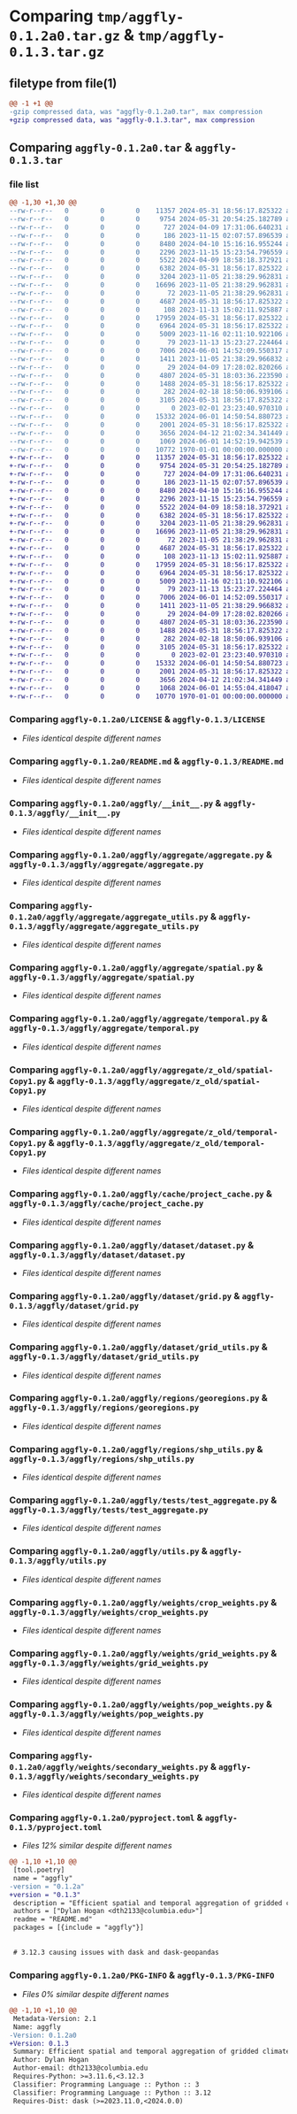# Comparing `tmp/aggfly-0.1.2a0.tar.gz` & `tmp/aggfly-0.1.3.tar.gz`

## filetype from file(1)

```diff
@@ -1 +1 @@
-gzip compressed data, was "aggfly-0.1.2a0.tar", max compression
+gzip compressed data, was "aggfly-0.1.3.tar", max compression
```

## Comparing `aggfly-0.1.2a0.tar` & `aggfly-0.1.3.tar`

### file list

```diff
@@ -1,30 +1,30 @@
--rw-r--r--   0        0        0    11357 2024-05-31 18:56:17.825322 aggfly-0.1.2a0/LICENSE
--rw-r--r--   0        0        0     9754 2024-05-31 20:54:25.182789 aggfly-0.1.2a0/README.md
--rw-r--r--   0        0        0      727 2024-04-09 17:31:06.640231 aggfly-0.1.2a0/aggfly/__init__.py
--rw-r--r--   0        0        0      186 2023-11-15 02:07:57.896539 aggfly-0.1.2a0/aggfly/aggregate/__init__.py
--rw-r--r--   0        0        0     8480 2024-04-10 15:16:16.955244 aggfly-0.1.2a0/aggfly/aggregate/aggregate.py
--rw-r--r--   0        0        0     2296 2023-11-15 15:23:54.796559 aggfly-0.1.2a0/aggfly/aggregate/aggregate_utils.py
--rw-r--r--   0        0        0     5522 2024-04-09 18:58:18.372921 aggfly-0.1.2a0/aggfly/aggregate/spatial.py
--rw-r--r--   0        0        0     6382 2024-05-31 18:56:17.825322 aggfly-0.1.2a0/aggfly/aggregate/temporal.py
--rw-r--r--   0        0        0     3204 2023-11-05 21:38:29.962831 aggfly-0.1.2a0/aggfly/aggregate/z_old/spatial-Copy1.py
--rw-r--r--   0        0        0    16696 2023-11-05 21:38:29.962831 aggfly-0.1.2a0/aggfly/aggregate/z_old/temporal-Copy1.py
--rw-r--r--   0        0        0       72 2023-11-05 21:38:29.962831 aggfly-0.1.2a0/aggfly/cache/__init__.py
--rw-r--r--   0        0        0     4687 2024-05-31 18:56:17.825322 aggfly-0.1.2a0/aggfly/cache/project_cache.py
--rw-r--r--   0        0        0      108 2023-11-13 15:02:11.925887 aggfly-0.1.2a0/aggfly/dataset/__init__.py
--rw-r--r--   0        0        0    17959 2024-05-31 18:56:17.825322 aggfly-0.1.2a0/aggfly/dataset/dataset.py
--rw-r--r--   0        0        0     6964 2024-05-31 18:56:17.825322 aggfly-0.1.2a0/aggfly/dataset/grid.py
--rw-r--r--   0        0        0     5009 2023-11-16 02:11:10.922106 aggfly-0.1.2a0/aggfly/dataset/grid_utils.py
--rw-r--r--   0        0        0       79 2023-11-13 15:23:27.224464 aggfly-0.1.2a0/aggfly/regions/__init__.py
--rw-r--r--   0        0        0     7006 2024-06-01 14:52:09.550317 aggfly-0.1.2a0/aggfly/regions/georegions.py
--rw-r--r--   0        0        0     1411 2023-11-05 21:38:29.966832 aggfly-0.1.2a0/aggfly/regions/shp_utils.py
--rw-r--r--   0        0        0       29 2024-04-09 17:28:02.820266 aggfly-0.1.2a0/aggfly/tests/__init__.py
--rw-r--r--   0        0        0     4807 2024-05-31 18:03:36.223590 aggfly-0.1.2a0/aggfly/tests/test_aggregate.py
--rw-r--r--   0        0        0     1488 2024-05-31 18:56:17.825322 aggfly-0.1.2a0/aggfly/utils.py
--rw-r--r--   0        0        0      282 2024-02-18 18:50:06.939106 aggfly-0.1.2a0/aggfly/weights/__init__.py
--rw-r--r--   0        0        0     3105 2024-05-31 18:56:17.825322 aggfly-0.1.2a0/aggfly/weights/crop_weights.py
--rw-r--r--   0        0        0        0 2023-02-01 23:23:40.970310 aggfly-0.1.2a0/aggfly/weights/crop_weights_utils.py
--rw-r--r--   0        0        0    15332 2024-06-01 14:50:54.880723 aggfly-0.1.2a0/aggfly/weights/grid_weights.py
--rw-r--r--   0        0        0     2001 2024-05-31 18:56:17.825322 aggfly-0.1.2a0/aggfly/weights/pop_weights.py
--rw-r--r--   0        0        0     3656 2024-04-12 21:02:34.341449 aggfly-0.1.2a0/aggfly/weights/secondary_weights.py
--rw-r--r--   0        0        0     1069 2024-06-01 14:52:19.942539 aggfly-0.1.2a0/pyproject.toml
--rw-r--r--   0        0        0    10772 1970-01-01 00:00:00.000000 aggfly-0.1.2a0/PKG-INFO
+-rw-r--r--   0        0        0    11357 2024-05-31 18:56:17.825322 aggfly-0.1.3/LICENSE
+-rw-r--r--   0        0        0     9754 2024-05-31 20:54:25.182789 aggfly-0.1.3/README.md
+-rw-r--r--   0        0        0      727 2024-04-09 17:31:06.640231 aggfly-0.1.3/aggfly/__init__.py
+-rw-r--r--   0        0        0      186 2023-11-15 02:07:57.896539 aggfly-0.1.3/aggfly/aggregate/__init__.py
+-rw-r--r--   0        0        0     8480 2024-04-10 15:16:16.955244 aggfly-0.1.3/aggfly/aggregate/aggregate.py
+-rw-r--r--   0        0        0     2296 2023-11-15 15:23:54.796559 aggfly-0.1.3/aggfly/aggregate/aggregate_utils.py
+-rw-r--r--   0        0        0     5522 2024-04-09 18:58:18.372921 aggfly-0.1.3/aggfly/aggregate/spatial.py
+-rw-r--r--   0        0        0     6382 2024-05-31 18:56:17.825322 aggfly-0.1.3/aggfly/aggregate/temporal.py
+-rw-r--r--   0        0        0     3204 2023-11-05 21:38:29.962831 aggfly-0.1.3/aggfly/aggregate/z_old/spatial-Copy1.py
+-rw-r--r--   0        0        0    16696 2023-11-05 21:38:29.962831 aggfly-0.1.3/aggfly/aggregate/z_old/temporal-Copy1.py
+-rw-r--r--   0        0        0       72 2023-11-05 21:38:29.962831 aggfly-0.1.3/aggfly/cache/__init__.py
+-rw-r--r--   0        0        0     4687 2024-05-31 18:56:17.825322 aggfly-0.1.3/aggfly/cache/project_cache.py
+-rw-r--r--   0        0        0      108 2023-11-13 15:02:11.925887 aggfly-0.1.3/aggfly/dataset/__init__.py
+-rw-r--r--   0        0        0    17959 2024-05-31 18:56:17.825322 aggfly-0.1.3/aggfly/dataset/dataset.py
+-rw-r--r--   0        0        0     6964 2024-05-31 18:56:17.825322 aggfly-0.1.3/aggfly/dataset/grid.py
+-rw-r--r--   0        0        0     5009 2023-11-16 02:11:10.922106 aggfly-0.1.3/aggfly/dataset/grid_utils.py
+-rw-r--r--   0        0        0       79 2023-11-13 15:23:27.224464 aggfly-0.1.3/aggfly/regions/__init__.py
+-rw-r--r--   0        0        0     7006 2024-06-01 14:52:09.550317 aggfly-0.1.3/aggfly/regions/georegions.py
+-rw-r--r--   0        0        0     1411 2023-11-05 21:38:29.966832 aggfly-0.1.3/aggfly/regions/shp_utils.py
+-rw-r--r--   0        0        0       29 2024-04-09 17:28:02.820266 aggfly-0.1.3/aggfly/tests/__init__.py
+-rw-r--r--   0        0        0     4807 2024-05-31 18:03:36.223590 aggfly-0.1.3/aggfly/tests/test_aggregate.py
+-rw-r--r--   0        0        0     1488 2024-05-31 18:56:17.825322 aggfly-0.1.3/aggfly/utils.py
+-rw-r--r--   0        0        0      282 2024-02-18 18:50:06.939106 aggfly-0.1.3/aggfly/weights/__init__.py
+-rw-r--r--   0        0        0     3105 2024-05-31 18:56:17.825322 aggfly-0.1.3/aggfly/weights/crop_weights.py
+-rw-r--r--   0        0        0        0 2023-02-01 23:23:40.970310 aggfly-0.1.3/aggfly/weights/crop_weights_utils.py
+-rw-r--r--   0        0        0    15332 2024-06-01 14:50:54.880723 aggfly-0.1.3/aggfly/weights/grid_weights.py
+-rw-r--r--   0        0        0     2001 2024-05-31 18:56:17.825322 aggfly-0.1.3/aggfly/weights/pop_weights.py
+-rw-r--r--   0        0        0     3656 2024-04-12 21:02:34.341449 aggfly-0.1.3/aggfly/weights/secondary_weights.py
+-rw-r--r--   0        0        0     1068 2024-06-01 14:55:04.418047 aggfly-0.1.3/pyproject.toml
+-rw-r--r--   0        0        0    10770 1970-01-01 00:00:00.000000 aggfly-0.1.3/PKG-INFO
```

### Comparing `aggfly-0.1.2a0/LICENSE` & `aggfly-0.1.3/LICENSE`

 * *Files identical despite different names*

### Comparing `aggfly-0.1.2a0/README.md` & `aggfly-0.1.3/README.md`

 * *Files identical despite different names*

### Comparing `aggfly-0.1.2a0/aggfly/__init__.py` & `aggfly-0.1.3/aggfly/__init__.py`

 * *Files identical despite different names*

### Comparing `aggfly-0.1.2a0/aggfly/aggregate/aggregate.py` & `aggfly-0.1.3/aggfly/aggregate/aggregate.py`

 * *Files identical despite different names*

### Comparing `aggfly-0.1.2a0/aggfly/aggregate/aggregate_utils.py` & `aggfly-0.1.3/aggfly/aggregate/aggregate_utils.py`

 * *Files identical despite different names*

### Comparing `aggfly-0.1.2a0/aggfly/aggregate/spatial.py` & `aggfly-0.1.3/aggfly/aggregate/spatial.py`

 * *Files identical despite different names*

### Comparing `aggfly-0.1.2a0/aggfly/aggregate/temporal.py` & `aggfly-0.1.3/aggfly/aggregate/temporal.py`

 * *Files identical despite different names*

### Comparing `aggfly-0.1.2a0/aggfly/aggregate/z_old/spatial-Copy1.py` & `aggfly-0.1.3/aggfly/aggregate/z_old/spatial-Copy1.py`

 * *Files identical despite different names*

### Comparing `aggfly-0.1.2a0/aggfly/aggregate/z_old/temporal-Copy1.py` & `aggfly-0.1.3/aggfly/aggregate/z_old/temporal-Copy1.py`

 * *Files identical despite different names*

### Comparing `aggfly-0.1.2a0/aggfly/cache/project_cache.py` & `aggfly-0.1.3/aggfly/cache/project_cache.py`

 * *Files identical despite different names*

### Comparing `aggfly-0.1.2a0/aggfly/dataset/dataset.py` & `aggfly-0.1.3/aggfly/dataset/dataset.py`

 * *Files identical despite different names*

### Comparing `aggfly-0.1.2a0/aggfly/dataset/grid.py` & `aggfly-0.1.3/aggfly/dataset/grid.py`

 * *Files identical despite different names*

### Comparing `aggfly-0.1.2a0/aggfly/dataset/grid_utils.py` & `aggfly-0.1.3/aggfly/dataset/grid_utils.py`

 * *Files identical despite different names*

### Comparing `aggfly-0.1.2a0/aggfly/regions/georegions.py` & `aggfly-0.1.3/aggfly/regions/georegions.py`

 * *Files identical despite different names*

### Comparing `aggfly-0.1.2a0/aggfly/regions/shp_utils.py` & `aggfly-0.1.3/aggfly/regions/shp_utils.py`

 * *Files identical despite different names*

### Comparing `aggfly-0.1.2a0/aggfly/tests/test_aggregate.py` & `aggfly-0.1.3/aggfly/tests/test_aggregate.py`

 * *Files identical despite different names*

### Comparing `aggfly-0.1.2a0/aggfly/utils.py` & `aggfly-0.1.3/aggfly/utils.py`

 * *Files identical despite different names*

### Comparing `aggfly-0.1.2a0/aggfly/weights/crop_weights.py` & `aggfly-0.1.3/aggfly/weights/crop_weights.py`

 * *Files identical despite different names*

### Comparing `aggfly-0.1.2a0/aggfly/weights/grid_weights.py` & `aggfly-0.1.3/aggfly/weights/grid_weights.py`

 * *Files identical despite different names*

### Comparing `aggfly-0.1.2a0/aggfly/weights/pop_weights.py` & `aggfly-0.1.3/aggfly/weights/pop_weights.py`

 * *Files identical despite different names*

### Comparing `aggfly-0.1.2a0/aggfly/weights/secondary_weights.py` & `aggfly-0.1.3/aggfly/weights/secondary_weights.py`

 * *Files identical despite different names*

### Comparing `aggfly-0.1.2a0/pyproject.toml` & `aggfly-0.1.3/pyproject.toml`

 * *Files 12% similar despite different names*

```diff
@@ -1,10 +1,10 @@
 [tool.poetry]
 name = "aggfly"
-version = "0.1.2a"
+version = "0.1.3"
 description = "Efficient spatial and temporal aggregation of gridded climate data"
 authors = ["Dylan Hogan <dth2133@columbia.edu>"]
 readme = "README.md"
 packages = [{include = "aggfly"}]
 
 
 # 3.12.3 causing issues with dask and dask-geopandas
```

### Comparing `aggfly-0.1.2a0/PKG-INFO` & `aggfly-0.1.3/PKG-INFO`

 * *Files 0% similar despite different names*

```diff
@@ -1,10 +1,10 @@
 Metadata-Version: 2.1
 Name: aggfly
-Version: 0.1.2a0
+Version: 0.1.3
 Summary: Efficient spatial and temporal aggregation of gridded climate data
 Author: Dylan Hogan
 Author-email: dth2133@columbia.edu
 Requires-Python: >=3.11.6,<3.12.3
 Classifier: Programming Language :: Python :: 3
 Classifier: Programming Language :: Python :: 3.12
 Requires-Dist: dask (>=2023.11.0,<2024.0.0)
```

